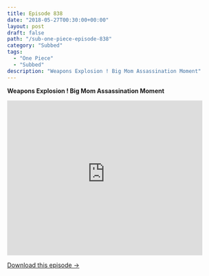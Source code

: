```yaml
---
title: Episode 838
date: "2018-05-27T00:30:00+00:00"
layout: post
draft: false
path: "/sub-one-piece-episode-838"
category: "Subbed"
tags:
  - "One Piece"
  - "Subbed"
description: "Weapons Explosion ! Big Mom Assassination Moment"
---
```


**Weapons Explosion ! Big Mom Assassination Moment**

<iframe width="640" height="360" src="https://www.rapidvideo.com/e/G6FRPH7VXG" frameborder="0" marginwidth=0 marginheight=0 scrolling=no allowfullscreen style="max-width:90%;"></iframe>

<a href="http://ouo.io/qs/eCodkFEQ?s=https://www.rapidvideo.com/d/G6FRPH7VXG" class="styled_a">Download this episode →</a>


